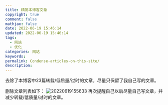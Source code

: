 ```yaml
---
title: 精简本博客文章
copyright: true
comment: false
mathjax: false
date: 2022-06-19 15:46:14
updated: 2022-06-19 15:46:14
tags:
  - 网站
  - 优化
categories: 网站
keywords:
permalink: Condense-articles-on-this-site/
description:
---
```

去除了本博客中23篇转载/低质量/过时的文章，尽量只保留了我自己写的文章。

<!--more-->
删除文章列表如下：
![20220619155633](https://cdn.zyha.cn/public/upload/20220619155633.png)
再次提醒自己以后尽量自己写文章，并减少转载/低质量/过时的文章。
